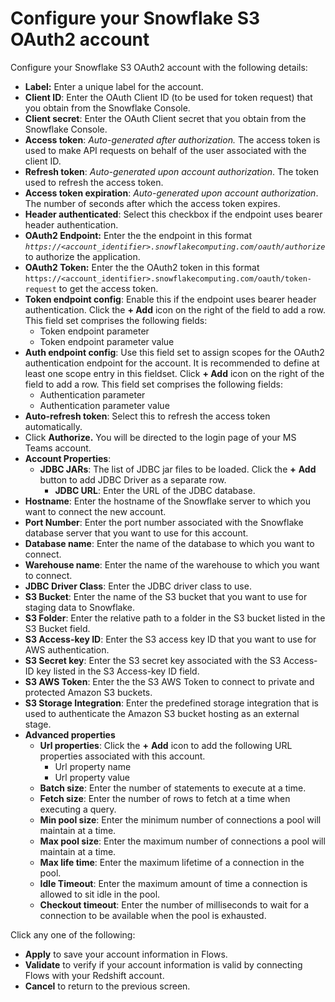 # Configure your Snowflake S3 OAuth2 account

Configure your Snowflake S3 OAuth2 account with the following details:

* **Label:** Enter a unique label for the account.
* **Client ID**: Enter the OAuth Client ID (to be used for token request) that you obtain from the Snowflake Console.
* **Client secret**: Enter the OAuth Client secret that you obtain from the Snowflake Console.
* **Access token**: _Auto-generated after authorization._ The access token is used to make API requests on behalf of the user associated with the client ID.
* **Refresh token**: _Auto-generated upon account authorization_. The token used to refresh the access token.
* **Access token expiration**: _Auto-generated upon account authorization_. The number of seconds after which the access token expires.
* **Header authenticated**: Select this checkbox if the endpoint uses bearer header authentication.
* **OAuth2 Endpoint:** Enter the the endpoint in this format _`https://<account_identifier>.snowflakecomputing.com/oauth/authorize`_ to authorize the application.
* **OAuth2 Token:** Enter the the OAuth2 token in this format `https://<account_identifier>.snowflakecomputing.com/oauth/token-request` to get the access token.
* **Token endpoint config**: Enable this if the endpoint uses bearer header authentication. Click the **+ Add** icon on the right of the field to add a row. This field set comprises the following fields:
  * Token endpoint parameter
  * Token endpoint parameter value
* **Auth endpoint config**: Use this field set to assign scopes for the OAuth2 authentication endpoint for the account. It is recommended to define at least one scope entry in this fieldset. Click **+ Add** icon on the right of the field to add a row. This field set comprises the following fields:
  * Authentication parameter
  * Authentication parameter value
* **Auto-refresh token**: Select this to refresh the access token automatically.
* Click **Authorize.** You will be directed to the login page of your MS Teams account.
* **Account Properties**:
  * **JDBC JARs**: The list of JDBC jar files to be loaded. Click the **+** **Add** button to add JDBC Driver as a separate row.
    * **JDBC URL**: Enter the URL of the JDBC database.&#x20;
* **Hostname**: Enter the hostname of the Snowflake server to which you want to connect the new account.
* **Port Number**: Enter the port number associated with the Snowflake database server that you want to use for this account.
* **Database name**: Enter the name of the database to which you want to connect.
* **Warehouse name**: Enter the name of the warehouse to which you want to connect.
* **JDBC Driver Class**: Enter the JDBC driver class to use.
* **S3 Bucket**: Enter the name of the S3 bucket that you want to use for staging data to Snowflake.
* **S3 Folder**: Enter the relative path to a folder in the S3 bucket listed in the S3 Bucket field.
* **S3 Access-key ID**: Enter the S3 access key ID that you want to use for AWS authentication.
* **S3 Secret key**: Enter the S3 secret key associated with the S3 Access-ID key listed in the S3 Access-key ID field.
* **S3 AWS Token**: Enter the the S3 AWS Token to connect to private and protected Amazon S3 buckets.
* **S3 Storage Integration**: Enter the predefined storage integration that is used to authenticate the Amazon S3 bucket hosting as an external stage.
* **Advanced properties**
  * **Url properties**: Click the **+** **Add** icon to add the following URL properties associated with this account.
    * Url property name
    * Url property value
  * **Batch size**: Enter the number of statements to execute at a time.
  * **Fetch size**: Enter the number of rows to fetch at a time when executing a query.
  * **Min pool size**: Enter the minimum number of connections a pool will maintain at a time.
  * **Max pool size**: Enter the maximum number of connections a pool will maintain at a time.
  * **Max life time**: Enter the maximum lifetime of a connection in the pool.
  * **Idle Timeout**: Enter the maximum amount of time a connection is allowed to sit idle in the pool.
  * **Checkout timeout**: Enter the number of milliseconds to wait for a connection to be available when the pool is exhausted.

Click any one of the following:

* **Apply** to save your account information in Flows.
* **Validate** to verify if your account information is valid by connecting Flows with your Redshift account.
* **Cancel** to return to the previous screen.
